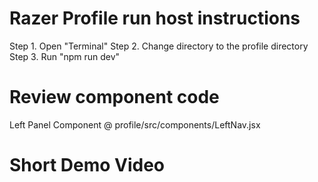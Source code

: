 # Razer Profile run host instructions

Step 1. Open "Terminal"
Step 2. Change directory to the profile directory 
Step 3. Run "npm run dev"

# Review component code
Left Panel Component @ profile/src/components/LeftNav.jsx

# Short Demo Video 
